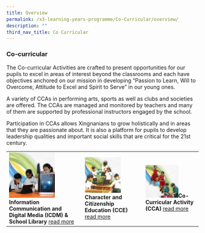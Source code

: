 ```yaml
---
title: Overview
permalink: /x3-learning-years-programme/Co-Curricular/overview/
description: ""
third_nav_title: Co Curricular
---
```

### Co-curricular

The Co-curricular Activities are crafted to present opportunities for our pupils to excel in areas of interest beyond the classrooms and each have objectives anchored on our mission in developing “Passion to Learn, Will to Overcome, Attitude to Excel and Spirit to Serve” in our young ones.  
  
A variety of CCAs in performing arts, sports as well as clubs and societies are offered. The CCAs are managed and monitored by teachers and many of them are supported by professional instructors engaged by the school.  
  
Participation in CCAs allows Xingnanians to grow holistically and in areas that they are passionate about. It is also a platform for pupils to develop leadership qualities and important social skills that are critical for the 21st century.

|  	|  	|  	|
|---	|---	|---	|
| <a href="web"><img style="width:65%" src="/images/cco1.png"></a> <b>Information Communication and Digital Media (ICDM) & School Library </b>[read more](link) 	| <a href="web"><img style="width:65%" src="/images/cco2.png"></a> <b>Character and Citizenship Education (CCE) </b>[read more](link)	|  <a href="web"><img style="width:65%" src="/images/cco3.png"></a><b>Co-Curricular Activity (CCA) </b>[read more](link)	|
